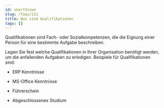 ```yaml
---
id: smartViews
slug: /faqs/111
title: Was sind Qualifikationen
tags: []
---
```

Qualifikationen sind Fach- oder Sozialkompetenzen, die die Eignung einer Person für eine bestimmte Aufgabe beschreiben.

Legen Sie fest welche Qualifikationen in Ihrer Organisation benötigt werden, um die anfallenden Aufgaben zu erledigen. Beispiele für Qualifikationen sind:

*   ERP Kenntnisse

*   MS-Office Kenntnisse

*   Führerschein

*   Abgeschlossenes Studium